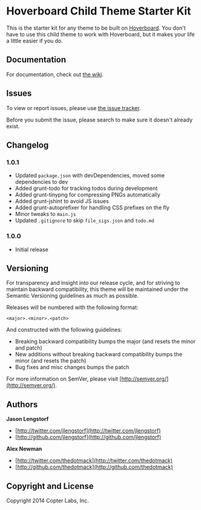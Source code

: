 Hoverboard Child Theme Starter Kit
==================================

This is the starter kit for any theme to be built on [Hoverboard][hoverboard]. 
You don't have to use this child theme to work with Hoverboard, but it makes 
your life a little easier if you do.


Documentation
-------------

For documentation, check out [the wiki][wiki].


Issues
------

To view or report issues, please use [the issue tracker][issues].

Before you submit the issue, please search to make sure it doesn't already exist.


Changelog
---------

### 1.0.1

* Updated `package.json` with devDependencies, moved some dependencies to dev
* Added grunt-todo for tracking todos during development
* Added grunt-tinypng for compressing PNGs automatically
* Added grunt-jshint to avoid JS issues
* Added grunt-autoprefixer for handling CSS prefixes on the fly
* Minor tweaks to `main.js`
* Updated `.gitignore` to skip `file_sigs.json` and `todo.md`

### 1.0.0

* Initial release


Versioning
----------

For transparency and insight into our release cycle, and for striving to maintain backward compatibility, this theme will be maintained under the Semantic Versioning guidelines as much as possible.

Releases will be numbered with the following format:

`<major>.<minor>.<patch>`

And constructed with the following guidelines:

* Breaking backward compatibility bumps the major (and resets the minor and patch)
* New additions without breaking backward compatibility bumps the minor (and resets the patch)
* Bug fixes and misc changes bumps the patch

For more information on SemVer, please visit [http://semver.org/](http://semver.org/).


Authors
-------

**Jason Lengstorf**

+ [http://twitter.com/jlengstorf](http://twitter.com/jlengstorf)
+ [http://github.com/jlengstorf](http://github.com/jlengstorf)

**Alex Newman**

+ [http://twitter.com/thedotmack](http://twitter.com/thedotmack)
+ [http://github.com/thedotmack](http://github.com/thedotmack)


Copyright and License
---------------------

Copyright 2014 Copter Labs, Inc.

[hoverboard]: http://github.com/copterlabs/hoverboard
[wiki]: https://github.com/copterlabs/hoverboard-child/wiki
[issues]: https://github.com/copterlabs/hoverboard-child/issues

